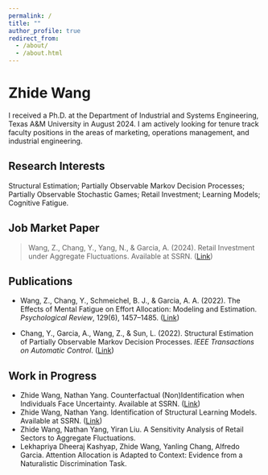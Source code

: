 ```yaml
---
permalink: /
title: ""
author_profile: true
redirect_from: 
  - /about/
  - /about.html
---
```


# Zhide Wang

I received a Ph.D. at the Department of Industrial and Systems Engineering, Texas A&M University in August 2024. I am actively looking for tenure track faculty positions in the areas of marketing, operations management, and industrial engineering.

## Research Interests
Structural Estimation; Partially Observable Markov Decision Processes; Partially Observable Stochastic Games; Retail Investment; Learning Models; Cognitive Fatigue.

## Job Market Paper
> Wang, Z., Chang, Y., Yang, N., & Garcia, A. (2024). Retail Investment under Aggregate Fluctuations. Available at SSRN. ([Link](https://papers.ssrn.com/sol3/papers.cfm?abstract_id=4754439))

## Publications
- Wang, Z., Chang, Y., Schmeichel, B. J., & Garcia, A. A. (2022). The Effects of Mental Fatigue on Effort Allocation: Modeling and Estimation. *Psychological Review*, 129(6), 1457–1485. ([Link](https://par.nsf.gov/servlets/purl/10338666))

- Chang, Y., Garcia, A., Wang, Z., & Sun, L. (2022). Structural Estimation of Partially Observable Markov Decision Processes. *IEEE Transactions on Automatic Control*. ([Link](https://ieeexplore.ieee.org/abstract/document/9931903))

## Work in Progress
 - Zhide Wang, Nathan Yang. Counterfactual (Non)Identification when Individuals Face Uncertainty. Available at SSRN.  ([Link](https://papers.ssrn.com/sol3/papers.cfm?abstract_id=4942048))
 - Zhide Wang, Nathan Yang. Identification of Structural Learning Models. Available at SSRN.  ([Link](https://papers.ssrn.com/sol3/papers.cfm?abstract_id=4906492))
 - Zhide Wang, Nathan Yang, Yiran Liu. A Sensitivity Analysis of Retail Sectors to Aggregate Fluctuations.
 - Lekhapriya Dheeraj Kashyap, Zhide Wang, Yanling Chang, Alfredo Garcia. Attention Allocation is Adapted to Context: Evidence from a Naturalistic Discrimination Task.

   